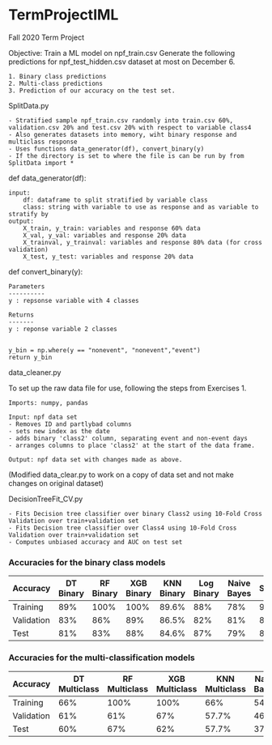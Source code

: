 # TermProjectIML
 Fall 2020 Term Project
 
 Objective:
 Train a ML model on npf_train.csv
 Generate the following predictions for npf_test_hidden.csv dataset at most on December 6. 
 
  	1. Binary class predictions
	2. Multi-class predictions
	3. Prediction of our accuracy on the test set.


SplitData.py

	- Stratified sample npf_train.csv randomly into train.csv 60%, validation.csv 20% and test.csv 20% with respect to variable class4
	- Also generates datasets into memory, wiht binary response and multiclass response 
	- Uses functions data_generator(df), convert_binary(y)
	- If the directory is set to where the file is can be run by from SplitData import * 

	
def data_generator(df):
   
    input:
        df: dataframe to split stratified by variable class
        class: string with variable to use as response and as variable to stratify by
    output:
        X_train, y_train: variables and response 60% data 
        X_val, y_val: variables and response 20% data 
        X_trainval, y_trainval: variables and response 80% data (for cross validation)
        X_test, y_test: variables and response 20% data 
    

def convert_binary(y):
    
    Parameters
    ----------
    y : repsonse variable with 4 classes

    Returns
    -------
    y : reponse variable 2 classes

    
    y_bin = np.where(y == "nonevent", "nonevent","event")
    return y_bin


data_cleaner.py 

To set up the raw data file for use, following the steps from Exercises 1. 

	Imports: numpy, pandas 

	Input: npf data set 
	- Removes ID and partlybad columns
	- sets new index as the date
	- adds binary 'class2' column, separating event and non-event days
	- arranges columns to place 'class2' at the start of the data frame. 

	Output: npf data set with changes made as above. 

(Modified data_clear.py to work on a copy of data set and not make changes on original dataset)

DecisionTreeFit_CV.py
	
	- Fits Decision tree classifier over binary Class2 using 10-Fold Cross Validation over train+validation set 
	- Fits Decision tree classifier over Class4 using 10-Fold Cross Validation over train+validation set 
	- Computes unbiased accuracy and AUC on test set
	
	
### Accuracies for the binary class models	
	
| Accuracy   | DT Binary  | RF Binary   | XGB Binary  | KNN Binary  | Log Binary  | Naive Bayes | SVM         | 
|------------|------------|-------------|-------------|-------------|-------------|-------------|-------------|
| Training   |        89% |        100% |        100% |       89.6% |        88%  |        78%  |        98%  | 
| Validation |        83% |        86%  |        89%  |      86.5%  |        82%  |        81%  |        88%  | 
| Test       |        81% |        83%  |        88%  |      84.6%  |        87%  |        79%  |        87%  | 

### Accuracies for the multi-classification models

| Accuracy   | DT Multiclass | RF Multiclass | XGB Multiclass | KNN Multiclass | Naive Bayes | SVM         | 
|------------|---------------|---------------|----------------|----------------|-------------|-------------|
| Training   |        66%    |        100%   |        100%    |        66%     |        54%  |        86%  | 
| Validation |        61%    |        61%    |        67%     |        57.7%   |        46%  |        67%  | 
| Test       |        60%    |        67%    |        62%     |        57.7%   |        37%  |        67%  |

